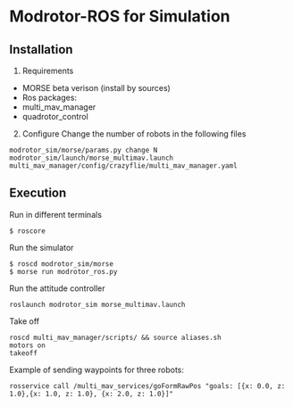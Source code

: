 # Modrotor-ROS for Simulation

## Installation
1. Requirements
  - MORSE beta verison (install by sources)
  - Ros packages:
  - multi_mav_manager
  - quadrotor_control

2. Configure
Change the number of robots in the following files
~~~~
modrotor_sim/morse/params.py change N
modrotor_sim/launch/morse_multimav.launch
multi_mav_manager/config/crazyflie/multi_mav_manager.yaml
~~~~

## Execution

Run in different terminals
~~~~
$ roscore
~~~~
Run the simulator
~~~~
$ roscd modrotor_sim/morse
$ morse run modrotor_ros.py
~~~~

Run the attitude controller
~~~~
roslaunch modrotor_sim morse_multimav.launch
~~~~
Take off
~~~~
roscd multi_mav_manager/scripts/ && source aliases.sh
motors on
takeoff
~~~~
Example of sending waypoints for three robots:
~~~~
rosservice call /multi_mav_services/goFormRawPos "goals: [{x: 0.0, z: 1.0},{x: 1.0, z: 1.0}, {x: 2.0, z: 1.0}]"
~~~~
